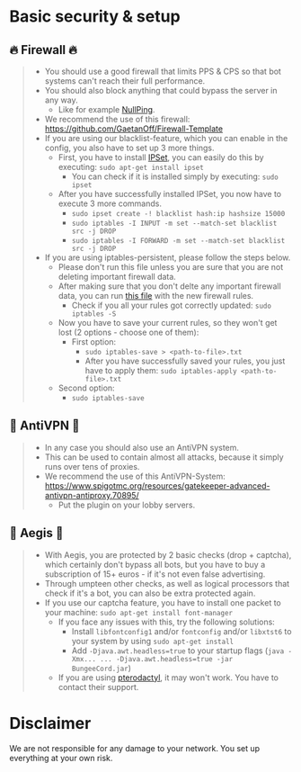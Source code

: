 # Basic security & setup

## :fire: Firewall :fire:
> - You should use a good firewall that limits PPS & CPS so that bot systems can't reach their full performance.
> - You should also block anything that could bypass the server in any way.
>   - Like for example [NullPing](https://www.spigotmc.org/wiki/firewall-guide/).
> - We recommend the use of this firewall: https://github.com/GaetanOff/Firewall-Template
> - If you are using our blacklist-feature, which you can enable in the config, you also have to set up 3 more things.
>   - First, you have to install [IPSet](https://confluence.jaytaala.com/display/TKB/Using+ipset+to+block+IP+addresses+-+firewall), you can easily do this by executing: `sudo apt-get install ipset`
>     - You can check if it is installed simply by executing: `sudo ipset`
>   - After you have successfully installed IPSet, you now have to execute 3 more commands.
>     - `sudo ipset create -! blacklist hash:ip hashsize 15000`
>     - `sudo iptables -I INPUT -m set --match-set blacklist src -j DROP`
>     - `sudo iptables -I FORWARD -m set --match-set blacklist src -j DROP`
> - If you are using iptables-persistent, please follow the steps below.
>   - Please don't run this file unless you are sure that you are not deleting important firewall data.
>   - After making sure that you don't delte any important firewall data, you can run [this file](https://github.com/GaetanOff/Firewall-Template/blob/master/rules) with the new firewall rules.
>     - Check if you all your rules got correctly updated: `sudo iptables -S`
>   - Now you have to save your current rules, so they won't get lost (2 options - choose one of them):
>     - First option:
>       - `sudo iptables-save > <path-to-file>.txt`
>       - After you have successfully saved your rules, you just have to apply them: `sudo iptables-apply <path-to-file>.txt`
>   - Second option:
>     - `sudo iptables-save`

## :rocket: AntiVPN :rocket:
> - In any case you should also use an AntiVPN system.
> - This can be used to contain almost all attacks, because it simply runs over tens of proxies.
> - We recommend the use of this AntiVPN-System: https://www.spigotmc.org/resources/gatekeeper-advanced-antivpn-antiproxy.70895/
>   - Put the plugin on your lobby servers.

## :wrench: Aegis :wrench:
> - With Aegis, you are protected by 2 basic checks (drop + captcha), which certainly don't bypass all bots, but you have to buy a subscription of 15+ euros - if it's not even false advertising.
> - Through umpteen other checks, as well as logical processors that check if it's a bot, you can also be extra protected again.
> - If you use our captcha feature, you have to install one packet to your machine: `sudo apt-get install font-manager`
>   - If you face any issues with this, try the following solutions:
>     - Install `libfontconfig1` and/or `fontconfig` and/or `libxtst6` to your system by using `sudo apt-get install`
>     - Add `-Djava.awt.headless=true` to your startup flags (`java -Xmx... ... -Djava.awt.headless=true -jar BungeeCord.jar`)
>   - If you are using [pterodactyl](https://pterodactyl.io/), it may won't work. You have to contact their support.

# Disclaimer
We are not responsible for any damage to your network. You set up everything at your own risk.
